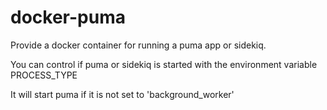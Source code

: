 # docker-puma

Provide a docker container for running a puma app or sidekiq.

You can control if puma or sidekiq is started with the environment variable PROCESS_TYPE

It will start puma if it is not set to 'background_worker'

